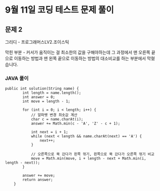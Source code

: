 # 9월 11일 코딩 테스트 문제 풀이

## 문제 2

그리디 - 프로그래머스LV2.조이스틱

막힌 부분 - 커서가 움직이는 걸 최소한의 값을 구해야하는데 그 과정에서 맨 오른쪽 끝으로 이동하는 방법과 맨 왼쪽 끝으로 이동하는 방법의 대소비교를 하는 부분에서 막혔습니다.
### JAVA 풀이

```
public int solution(String name) {
		int length = name.length();
		int answer = 0;
		int move = length - 1;

		for (int i = 0; i < length; i++) {
			// 알파벳 변경 최솟값 계산
			char c = name.charAt(i);
			answer += Math.min(c - 'A', 'Z' - c + 1);

			int next = i + 1;
			while (next < length && name.charAt(next) == 'A') {
				next++;
			}

			// 오른쪽으로 쭉 갔다가 왼쪽 꺾기, 왼쪽으로 쭉 갔다가 오른쪽 꺾기 비교
			move = Math.min(move, i + length - next + Math.min(i, length - next));
		}

		answer += move;
		return answer;
	}
```